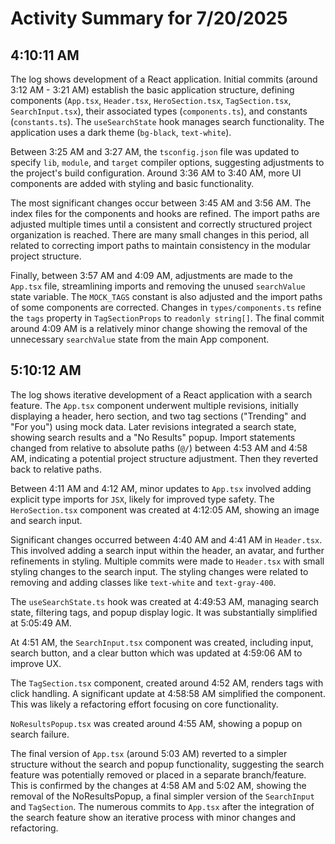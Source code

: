 # Activity Summary for 7/20/2025

## 4:10:11 AM
The log shows development of a React application.  Initial commits (around 3:12 AM - 3:21 AM) establish the basic application structure, defining components (`App.tsx`, `Header.tsx`, `HeroSection.tsx`, `TagSection.tsx`, `SearchInput.tsx`), their associated types (`components.ts`),  and constants (`constants.ts`).  The `useSearchState` hook manages search functionality.  The application uses a dark theme (`bg-black`, `text-white`).

Between 3:25 AM and 3:27 AM, the `tsconfig.json` file was updated to specify `lib`, `module`, and `target` compiler options, suggesting adjustments to the project's build configuration.  Around 3:36 AM to 3:40 AM, more UI components are added with styling  and basic functionality.

The most significant changes occur between 3:45 AM and 3:56 AM.  The index files for the components and hooks are refined. The import paths are adjusted multiple times until a consistent and correctly structured project organization is reached. There are many small changes in this period, all related to correcting import paths to maintain consistency in the modular project structure.

Finally, between 3:57 AM and 4:09 AM, adjustments are made to the `App.tsx` file, streamlining imports and removing the unused `searchValue` state variable. The `MOCK_TAGS` constant is also adjusted and  the import paths of some components are corrected. Changes in `types/components.ts` refine the `tags` property in `TagSectionProps` to `readonly string[]`.  The final commit around 4:09 AM  is a relatively minor change showing the removal of the unnecessary `searchValue` state from the main App component.


## 5:10:12 AM
The log shows iterative development of a React application with a search feature.  The `App.tsx` component underwent multiple revisions, initially displaying a header, hero section, and two tag sections ("Trending" and "For you") using mock data.  Later revisions integrated a search state, showing search results and a "No Results" popup.  Import statements changed from relative to absolute paths (`@/`) between 4:53 AM and 4:58 AM, indicating a potential project structure adjustment. Then they reverted back to relative paths.

Between 4:11 AM and 4:12 AM, minor updates to `App.tsx` involved adding explicit type imports for `JSX`, likely for improved type safety.  The `HeroSection.tsx` component was created at 4:12:05 AM, showing an image and search input.

Significant changes occurred between 4:40 AM and 4:41 AM in `Header.tsx`.  This involved adding a search input within the header, an avatar, and further refinements in styling. Multiple commits were made to `Header.tsx` with small styling changes to the search input.  The styling changes were related to removing and adding classes like `text-white` and `text-gray-400`.

The `useSearchState.ts` hook was created at 4:49:53 AM, managing search state, filtering tags, and popup display logic. It was substantially simplified at 5:05:49 AM.

At 4:51 AM, the `SearchInput.tsx` component was created, including input, search button, and a clear button which was updated at 4:59:06 AM to improve UX.


The `TagSection.tsx` component, created around 4:52 AM, renders tags with click handling.  A significant update at 4:58:58 AM simplified the component.  This was likely a refactoring effort focusing on core functionality.

`NoResultsPopup.tsx` was created around 4:55 AM, showing a popup on search failure.


The final version of `App.tsx` (around 5:03 AM) reverted to a simpler structure without the search and popup functionality, suggesting the search feature was potentially removed or placed in a separate branch/feature.  This is confirmed by the changes at 4:58 AM and 5:02 AM, showing the removal of the NoResultsPopup, a final simpler version of the `SearchInput` and `TagSection`.  The numerous commits to `App.tsx` after the integration of the search feature show an iterative process with minor changes and refactoring.
